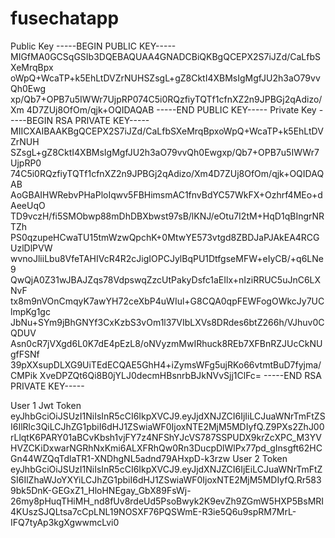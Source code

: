 # fusechatapp
   Public Key 
     -----BEGIN PUBLIC KEY-----
MIGfMA0GCSqGSIb3DQEBAQUAA4GNADCBiQKBgQCEPX2S7iJZd/CaLfbSXeMrqBpx
oWpQ+WcaTP+k5EhLtDVZrNUHSZsgL+gZ8CktI4XBMsIgMgfJU2h3aO79vvQh0Ewg
xp/Qb7+OPB7u5IWWr7UjpRP074C5i0RQzfiyTQTf1cfnXZ2n9JPBGj2qAdizo/Xm
4D7ZUj8OfOm/qjk+OQIDAQAB
-----END PUBLIC KEY-----
Private Key
-----BEGIN RSA PRIVATE KEY-----
MIICXAIBAAKBgQCEPX2S7iJZd/CaLfbSXeMrqBpxoWpQ+WcaTP+k5EhLtDVZrNUH
SZsgL+gZ8CktI4XBMsIgMgfJU2h3aO79vvQh0Ewgxp/Qb7+OPB7u5IWWr7UjpRP0
74C5i0RQzfiyTQTf1cfnXZ2n9JPBGj2qAdizo/Xm4D7ZUj8OfOm/qjk+OQIDAQAB
AoGBAIHWRebvPHaPloIqwv5FBHimsmAC1fnvBdYC57WkFX+Ozhrf4MEo+dAeeUqO
TD9vczH/fi5SMObwp88mDhDBXbwst97sB/lKNJ/eOtu7I2tM+HqD1qBIngrNRTZh
PS0qzupeHCwaTU15tmWzwQpchK+0MtwYE573vtgd8ZBDJaPJAkEA4RCGUzlDlPVW
wvnoJliiLbu8VfeTAHIVcR4R2cJigIOPCJylBqPU1DtfgseMFW+eIyCB/+q6LNe9
QwQjA0Z31wJBAJZqs78VdpswqZzcUtPakyDsfc1aEIlx+nIziRRUC5uJnC6LXNvF
tx8m9nVOnCmqyK7awYH72ceXbP4uWIul+G8CQA0qpFEWFogOWkcJy7UClmpKg1gc
JbNu+SYm9jBhGNYf3CxKzbS3vOm1l37VIbLXVs8DRdes6btZ266h/VJhuv0CQDUV
Asn0cR7jVXgd6L0K7dE4pEzL8/oNVyzmMwIRhuck8REb7XFBnRZJUcCkNUgfFSNf
39pXXsupDLXG9UiTEdECQAE5GhH4+iZymsWFg5ujRKo66vtmtBuD7fyjma/CMPik
XveDPZQt6Qi8B0jYLJ0decmHBsnrbBJkNVvSjj1ClFc=
-----END RSA PRIVATE KEY-----

User 1 Jwt Token
eyJhbGciOiJSUzI1NiIsInR5cCI6IkpXVCJ9.eyJjdXNJZCI6IjIiLCJuaWNrTmFtZSI6IlRlc3QiLCJhZG1pbiI6dHJ1ZSwiaWF0IjoxNTE2MjM5MDIyfQ.Z9PXs2ZhJ00rLlqtK6PARY01aBCvKbsh1vjFY7z4NFShYJcVS787SSPUDX9krZcXPC_M3YVHVZCKiDxwarNGRhNxKmi6ALXFRhQw0Rn3DucpDlWlPx77pd_gInsgft62HCGn44WZQqTdlaTR1-XNDhgNL5adnd79AHxpD-k3rzw
User 2 Token
eyJhbGciOiJSUzI1NiIsInR5cCI6IkpXVCJ9.eyJjdXNJZCI6IjEiLCJuaWNrTmFtZSI6IlZhaWJoYXYiLCJhZG1pbiI6dHJ1ZSwiaWF0IjoxNTE2MjM5MDIyfQ.Rr5839bk5DnK-GEGxZ1_HloHNEgay_GbX89FsWj-26my8pHuqTHiMH_nd8fUv8rdeUd5PsoBwyk2K9evZh9ZGmW5HXP5BsMRI4KUszSJQLtsa7cCpLNL19NOSXF76PQSWmE-R3ie5Q6u9spRM7MrL-IFQ7tyAp3kgXgwwmcLvi0